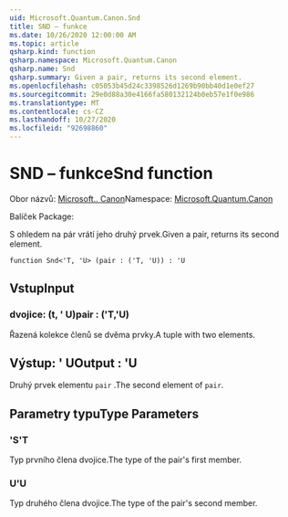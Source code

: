 ```yaml
---
uid: Microsoft.Quantum.Canon.Snd
title: SND – funkce
ms.date: 10/26/2020 12:00:00 AM
ms.topic: article
qsharp.kind: function
qsharp.namespace: Microsoft.Quantum.Canon
qsharp.name: Snd
qsharp.summary: Given a pair, returns its second element.
ms.openlocfilehash: c05053b45d24c3398526d1269b90bb40d1e0ef27
ms.sourcegitcommit: 29e0d88a30e4166fa580132124b0eb57e1f0e986
ms.translationtype: MT
ms.contentlocale: cs-CZ
ms.lasthandoff: 10/27/2020
ms.locfileid: "92698860"
---
```

# <a name="snd-function"></a><span data-ttu-id="768f0-102">SND – funkce</span><span class="sxs-lookup"><span data-stu-id="768f0-102">Snd function</span></span>

<span data-ttu-id="768f0-103">Obor názvů: [Microsoft.. Canon](xref:Microsoft.Quantum.Canon)</span><span class="sxs-lookup"><span data-stu-id="768f0-103">Namespace: [Microsoft.Quantum.Canon](xref:Microsoft.Quantum.Canon)</span></span>

<span data-ttu-id="768f0-104">Balíček [](https://nuget.org/packages/)</span><span class="sxs-lookup"><span data-stu-id="768f0-104">Package: [](https://nuget.org/packages/)</span></span>


<span data-ttu-id="768f0-105">S ohledem na pár vrátí jeho druhý prvek.</span><span class="sxs-lookup"><span data-stu-id="768f0-105">Given a pair, returns its second element.</span></span>

```qsharp
function Snd<'T, 'U> (pair : ('T, 'U)) : 'U
```


## <a name="input"></a><span data-ttu-id="768f0-106">Vstup</span><span class="sxs-lookup"><span data-stu-id="768f0-106">Input</span></span>

### <a name="pair--tu"></a><span data-ttu-id="768f0-107">dvojice: (t, ' U)</span><span class="sxs-lookup"><span data-stu-id="768f0-107">pair : ('T,'U)</span></span>

<span data-ttu-id="768f0-108">Řazená kolekce členů se dvěma prvky.</span><span class="sxs-lookup"><span data-stu-id="768f0-108">A tuple with two elements.</span></span>



## <a name="output--u"></a><span data-ttu-id="768f0-109">Výstup: ' U</span><span class="sxs-lookup"><span data-stu-id="768f0-109">Output : 'U</span></span>

<span data-ttu-id="768f0-110">Druhý prvek elementu `pair` .</span><span class="sxs-lookup"><span data-stu-id="768f0-110">The second element of `pair`.</span></span>

## <a name="type-parameters"></a><span data-ttu-id="768f0-111">Parametry typu</span><span class="sxs-lookup"><span data-stu-id="768f0-111">Type Parameters</span></span>

### <a name="t"></a><span data-ttu-id="768f0-112">'S</span><span class="sxs-lookup"><span data-stu-id="768f0-112">'T</span></span>

<span data-ttu-id="768f0-113">Typ prvního člena dvojice.</span><span class="sxs-lookup"><span data-stu-id="768f0-113">The type of the pair's first member.</span></span>
### <a name="u"></a><span data-ttu-id="768f0-114">U</span><span class="sxs-lookup"><span data-stu-id="768f0-114">'U</span></span>

<span data-ttu-id="768f0-115">Typ druhého člena dvojice.</span><span class="sxs-lookup"><span data-stu-id="768f0-115">The type of the pair's second member.</span></span>
